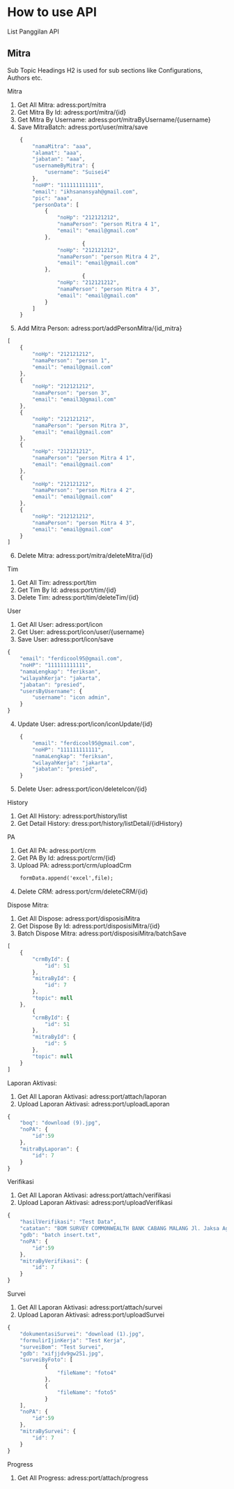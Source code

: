 # How to use API
List Panggilan API

## Mitra
Sub Topic Headings H2 is used for sub sections like Configurations, Authors etc.

Mitra
1. Get All Mitra: adress:port/mitra
2. Get Mitra By Id: adress:port/mitra/{id}
3. Get Mitra By Username: adress:port/mitraByUsername/{username}
4. Save MitraBatch: adress:port/user/mitra/save
```javascript
    {
        "namaMitra": "aaa",
        "alamat": "aaa",
        "jabatan": "aaa",
        "usernameByMitra": {
            "username": "Suisei4"
        },
        "noHP": "111111111111",
        "email": "ikhsanansyah@gmail.com",
        "pic": "aaa",
        "personData": [
            {
                "noHp": "212121212",
                "namaPerson": "person Mitra 4 1",
                "email": "email@gmail.com"
            },
                        {
                "noHp": "212121212",
                "namaPerson": "person Mitra 4 2",
                "email": "email@gmail.com"
            },
                        {
                "noHp": "212121212",
                "namaPerson": "person Mitra 4 3",
                "email": "email@gmail.com"
            }
        ]
    }
```
5. Add Mitra Person: adress:port/addPersonMitra/{id_mitra}
```javascript
[
    {
        "noHp": "212121212",
        "namaPerson": "person 1",
        "email": "email@gmail.com"
    },
    {
        "noHp": "212121212",
        "namaPerson": "person 3",
        "email": "email3@gmail.com"
    },
    {
        "noHp": "212121212",
        "namaPerson": "person Mitra 3",
        "email": "email@gmail.com"
    },
    {
        "noHp": "212121212",
        "namaPerson": "person Mitra 4 1",
        "email": "email@gmail.com"
    },
    {
        "noHp": "212121212",
        "namaPerson": "person Mitra 4 2",
        "email": "email@gmail.com"
    },
    {
        "noHp": "212121212",
        "namaPerson": "person Mitra 4 3",
        "email": "email@gmail.com"
    }
]
```

6. Delete Mitra: adress:port/mitra/deleteMitra/{id}

Tim
1. Get All Tim: adress:port/tim
2. Get Tim By Id: adress:port/tim/{id}
3. Delete Tim: adress:port/tim/deleteTim/{id}

User
1. Get All User: adress:port/icon
2. Get User: adress:port/icon/user/{username}
3. Save User: adress:port/icon/save
```javascript
{
    "email": "ferdicool95@gmail.com",
    "noHP": "111111111111",
    "namaLengkap": "feriksan",
    "wilayahKerja": "jakarta",
    "jabatan": "presied",
    "usersByUsername": {
        "username": "icon admin",
    }
}
```
4. Update User: adress:port/icon/iconUpdate/{id}
```javascript
    {
        "email": "ferdicool95@gmail.com",
        "noHP": "111111111111",
        "namaLengkap": "feriksan",
        "wilayahKerja": "jakarta",
        "jabatan": "presied",
    }
```
5. Delete User: adress:port/icon/deleteIcon/{id}

History
1. Get All History: adress:port/history/list
2. Get Detail History: dress:port/history/listDetail/{idHistory}

PA
1. Get All PA: adress:port/crm
2. Get PA By Id: adress:port/crm/{id}
3. Upload PA: adress:port/crm/uploadCrm

```html
    formData.append('excel',file);
```
4. Delete CRM: adress:port/crm/deleteCRM/{id}

Dispose Mitra:
1. Get All Dispose: adress:port/disposisiMitra
2. Get Dispose By Id: adress:port/disposisiMitra/{id}
3. Batch Dispose Mitra: adress:port/disposisiMitra/batchSave
```javascript
[
    {
        "crmById": {
            "id": 51
        },
        "mitraById": {
            "id": 7
        },
        "topic": null
    },
        {
        "crmById": {
            "id": 51
        },
        "mitraById": {
            "id": 5
        },
        "topic": null
    }
]
```

Laporan Aktivasi:
1. Get All Laporan Aktivasi: adress:port/attach/laporan
2. Upload Laporan Aktivasi: adress:port/uploadLaporan
```javascript
{
    "boq": "download (9).jpg",
    "noPA": {
        "id":59
    },
    "mitraByLaporan": {
        "id": 7
    }
}
```

Verifikasi
1. Get All Laporan Aktivasi: adress:port/attach/verifikasi
2. Upload Laporan Aktivasi: adress:port/uploadVerifikasi
```javascript
{
    "hasilVerifikasi": "Test Data",
    "catatan": "BOM SURVEY COMMONWEALTH BANK CABANG MALANG Jl. Jaksa Agung Suprapto.xlsx",
    "gdb": "batch insert.txt",
    "noPA": {
        "id":59
    },
    "mitraByVerifikasi": {
        "id": 7
    }
}
```

Survei
1. Get All Laporan Aktivasi: adress:port/attach/survei
2. Upload Laporan Aktivasi: adress:port/uploadSurvei
```javascript
{
    "dokumentasiSurvei": "download (1).jpg",
    "formulirIjinKerja": "Test Kerja",
    "surveiBom": "Test Survei",
    "gdb": "xifjjdv9gw251.jpg",
    "surveiByFoto": [
            {
                "fileName": "foto4"
            },
            {
                "fileName": "foto5"
            }
    ],
    "noPA": {
        "id":59
    },
    "mitraBySurvei": {
        "id": 7
    }
}
```

Progress
1. Get All Progress: adress:port/attach/progress
